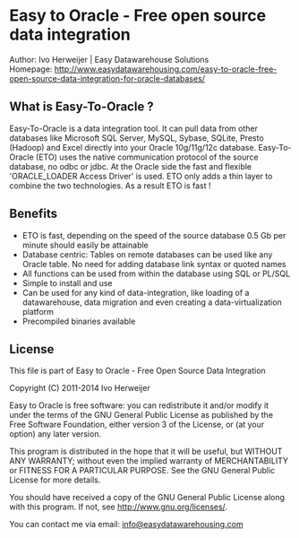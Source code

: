 Easy to Oracle - Free open source data integration==================================================Author: Ivo Herweijer | Easy Datawarehouse Solutions  Homepage:http://www.easydatawarehousing.com/easy-to-oracle-free-open-source-data-integration-for-oracle-databases/What is Easy-To-Oracle ?------------------------Easy-To-Oracle is a data integration tool. It can pull data from other databaseslike Microsoft SQL Server, MySQL, Sybase, SQLite, Presto (Hadoop) and Exceldirectly into your Oracle 10g/11g/12c database. Easy-To-Oracle (ETO) uses thenative communication protocol of the source database, no odbc or jdbc. At theOracle side the fast and flexible 'ORACLE_LOADER Access Driver' is used. ETOonly adds a thin layer to combine the two technologies. As a result ETO is fast !Benefits--------- ETO is fast, depending on the speed of the source database 0.5 Gb per minute  should easily be attainable- Database centric: Tables on remote databases can be used like any Oracle table.  No need for adding database link syntax or quoted names- All functions can be used from within the database using SQL or PL/SQL- Simple to install and use- Can be used for any kind of data-integration, like loading of a datawarehouse,  data migration and even creating a data-virtualization platform- Precompiled binaries availableLicense-------This file is part of Easy to Oracle - Free Open Source Data IntegrationCopyright (C) 2011-2014 Ivo HerweijerEasy to Oracle is free software: you can redistribute it and/or modifyit under the terms of the GNU General Public License as published bythe Free Software Foundation, either version 3 of the License, or(at your option) any later version.This program is distributed in the hope that it will be useful,but WITHOUT ANY WARRANTY; without even the implied warranty ofMERCHANTABILITY or FITNESS FOR A PARTICULAR PURPOSE.  See theGNU General Public License for more details.You should have received a copy of the GNU General Public Licensealong with this program.  If not, see <http://www.gnu.org/licenses/>.You can contact me via email: info@easydatawarehousing.com
